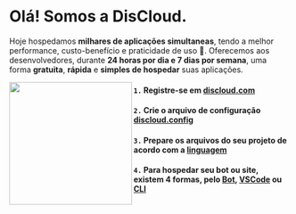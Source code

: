 # Olá! Somos a DisCloud.
Hoje hospedamos **milhares de aplicações simultaneas**, tendo a melhor performance, custo-benefício e praticidade de uso 🤯.
Oferecemos aos desenvolvedores, durante **24 horas por dia e 7 dias por semana**, uma forma **gratuita**, **rápida** e **simples de hospedar** suas aplicações.

<img align="left" height="220" src="https://i.imgur.com/M0WaCVp.png"/>

#### `1.` Registre-se em [discloud.com](https://discloudbot.com/)
#### `2.` Crie o arquivo de configuração [discloud.config](https://docs.discloudbot.com/suporte/faq/discloud.config)
#### `3.` Prepare os arquivos do seu projeto de acordo com a [linguagem](https://docs.discloudbot.com/suporte/linguagens)
#### `4.` Para hospedar seu bot ou site, existem 4 formas, pelo [Bot](https://docs.discloudbot.com/suporte/hospedar/sites/discord), [VSCode](https://marketplace.visualstudio.com/items?itemName=discloud.discloud) ou [CLI](https://www.npmjs.com/package/discloud-cli)
